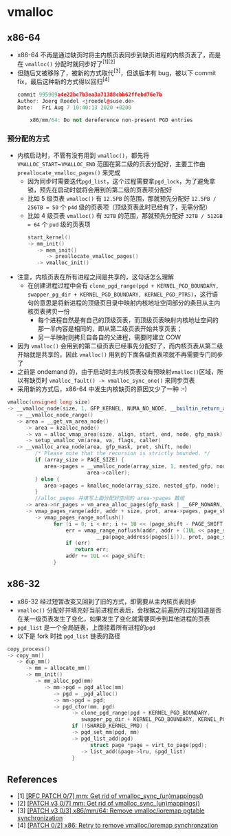 # vmalloc

## x86-64
* x86-64 不再是通过缺页时将主内核页表同步到缺页进程的内核页表了，而是在 `vmalloc()` 分配时就同步好了<sup>[1][2]</sup>
* 但随后又被移除了，被新的方式取代<sup>[3]</sup>，但该版本有 bug，被以下 commit fix，最后这种新的方式得以回归<sup>[4]</sup>
  ```cpp
  commit 995909a4e22bc7b3ea3a71388cbb62ffebd76e7b
  Author: Joerg Roedel <jroedel@suse.de>
  Date:   Fri Aug 7 10:40:13 2020 +0200

      x86/mm/64: Do not dereference non-present PGD entries
  ```
### 预分配的方式
* 内核启动时，不管有没有用到 `vmalloc()`，都先将 `VMALLOC_START`~`VMALLOC_END` 范围在第二级的页表分配好，主要工作由 `preallocate_vmalloc_pages()` 来完成
  * 因为同步时需要迭代`pgd_list`，这个过程需要拿`pgd_lock`，为了避免拿锁，预先在启动时就将会用到的第二级的页表项分配好
  * 比如 5 级页表 `vmalloc()` 有 `12.5PB` 的范围，那就预先分配好 `12.5PB / 256TB = 50` 个 `p4d` 级的页表项（顶级页表此时已经有了，无需分配）
  * 比如 4 级页表 `vmalloc()` 有 `32TB` 的范围，那就预先分配好 `32TB / 512GB = 64` 个 `pud` 级的页表项
    ```cpp
    start_kernel()
    -> mm_init()
       -> mem_init()
          -> preallocate_vmalloc_pages()
       -> vmalloc_init()
    ```
* 注意，内核页表在所有进程之间是共享的，这句话怎么理解
  * 在创建进程过程中会有 `clone_pgd_range(pgd + KERNEL_PGD_BOUNDARY, swapper_pg_dir + KERNEL_PGD_BOUNDARY, KERNEL_PGD_PTRS)`，这行语句的意思是将新进程的顶级页目录中映射内核地址空间部分的条目从主内核页表拷贝一份
    * 每个进程自然是有自己的顶级页表，而顶级页表映射内核地址空间的那一半内容是相同的，即从第二级页表开始共享页表；
    * 另一半映射则拷贝自各自的父进程，需要时建立 COW
* 因为 `vmalloc()` 会用到的第二级页表已经事先分配好了，而内核页表从第二级开始就是共享的，因此 `vmalloc()` 用到的下面各级页表项就不再需要专门同步了
* 之前是 ondemand 的，由于启动时主内核页表没有预映射`vmalloc()`区域，所以有缺页时 `vmalloc_fault() -> vmalloc_sync_one()` 来同步页表
* 采用新的方式后，x86-64 中发生内核缺页的原因又少了一种 :-)


```cpp
vmalloc(unsigned long size)
-> __vmalloc_node(size, 1, GFP_KERNEL, NUMA_NO_NODE, __builtin_return_address(0))
   -> __vmalloc_node_range()
   -> area = __get_vm_area_node()
      -> area = kzalloc_node()
      -> va = alloc_vmap_area(size, align, start, end, node, gfp_mask)
      -> setup_vmalloc_vm(area, va, flags, caller)
   -> __vmalloc_area_node(area, gfp_mask, prot, shift, node)
         /* Please note that the recursion is strictly bounded. */
         if (array_size > PAGE_SIZE) {
            area->pages = __vmalloc_node(array_size, 1, nested_gfp, node,
                          area->caller);
         } else {
            area->pages = kmalloc_node(array_size, nested_gfp, node);
         }
         //alloc_pages 并填写上面分配好空间的 area->pages 数组
      -> area->nr_pages = vm_area_alloc_pages(gfp_mask | __GFP_NOWARN, node, page_order, nr_small_pages, area->pages)
      -> vmap_pages_range(addr, addr + size, prot, area->pages, page_shift)
         -> vmap_pages_range_noflush()
               for (i = 0; i < nr; i += 1U << (page_shift - PAGE_SHIFT)) {
                   err = vmap_range_noflush(addr, addr + (1UL << page_shift),
                             __pa(page_address(pages[i])), prot, page_shift);
                   if (err)
                      return err;
                   addr += 1UL << page_shift;
               }
```

## x86-32
* x86-32 经过短暂改变又回到了旧的方式，即需要从主内核页表同步
* `vmalloc()` 分配好并填充好当前进程页表后，会根据之前遍历的过程知道是否在某一级页表发生了变化，如果发生了变化就需要同步到其他进程的页表
* `pgd_list` 是一个全局链表，上面挂着所有进程的`pgd`
* 以下是 fork 时挂 `pgd_list` 链表的路径
```cpp
copy_process()
-> copy_mm()
   -> dup_mm()
      -> mm = allocate_mm()
      -> mm_init()
         -> mm_alloc_pgd(mm)
            -> mm->pgd = pgd_alloc(mm)
               -> pgd = _pgd_alloc()
               -> mm->pgd = pgd;
               -> pgd_ctor(mm, pgd)
                     -> clone_pgd_range(pgd + KERNEL_PGD_BOUNDARY,
                        swapper_pg_dir + KERNEL_PGD_BOUNDARY, KERNEL_PGD_PTRS)
                     if (!SHARED_KERNEL_PMD) {
                     -> pgd_set_mm(pgd, mm)
                     -> pgd_list_add(pgd)
                           struct page *page = virt_to_page(pgd);
                        -> list_add(&page->lru, &pgd_list)
                     }
```

## References

- [1] [[RFC PATCH 0/7] mm: Get rid of vmalloc_sync_(un)mappings()](https://lore.kernel.org/lkml/20200508144043.13893-1-joro@8bytes.org/)
- [2] [[PATCH v3 0/7] mm: Get rid of vmalloc_sync_(un)mappings()](https://lore.kernel.org/all/20200515140023.25469-8-joro@8bytes.org/T/#md6fc597dd4d3e025eb5ffe4688cd4da74898bcb1)
- [3] [[PATCH v3 0/3] x86/mm/64: Remove vmalloc/ioremap pgtable synchronization](https://lore.kernel.org/all/20200721095953.6218-1-joro@8bytes.org/)
- [4] [[PATCH 0/2] x86: Retry to remove vmalloc/ioremap synchronzation](https://lore.kernel.org/all/20200814151947.26229-1-joro@8bytes.org/)
